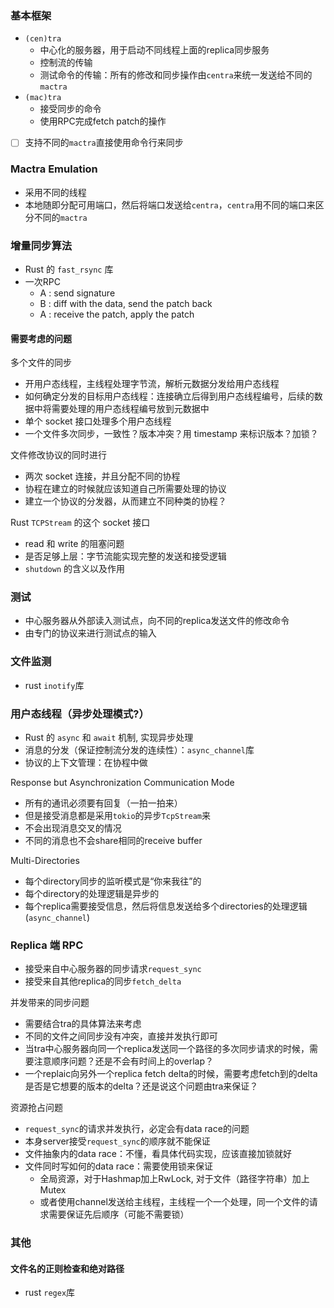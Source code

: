 ### 基本框架

- `(cen)tra`
  - 中心化的服务器，用于启动不同线程上面的replica同步服务
  - 控制流的传输
  - 测试命令的传输：所有的修改和同步操作由`centra`来统一发送给不同的`mactra`
- `(mac)tra`
  - 接受同步的命令
  - 使用RPC完成fetch patch的操作
- [ ] 支持不同的`mactra`直接使用命令行来同步

### Mactra Emulation

- 采用不同的线程
- 本地随即分配可用端口，然后将端口发送给`centra`，`centra`用不同的端口来区分不同的`mactra`

###  增量同步算法

- Rust 的 `fast_rsync` 库
- 一次RPC
  - A : send signature
  - B : diff with the data, send the patch back
  - A : receive the patch, apply the patch

#### 需要考虑的问题

多个文件的同步
- 开用户态线程，主线程处理字节流，解析元数据分发给用户态线程
- 如何确定分发的目标用户态线程：连接确立后得到用户态线程编号，后续的数据中将需要处理的用户态线程编号放到元数据中
- 单个 socket 接口处理多个用户态线程
- 一个文件多次同步，一致性？版本冲突？用 timestamp 来标识版本？加锁？

文件修改协议的同时进行

- 两次 socket 连接，并且分配不同的协程
- 协程在建立的时候就应该知道自己所需要处理的协议
- 建立一个协议的分发器，从而建立不同种类的协程？

Rust `TCPStream` 的这个 socket 接口

- read 和 write 的阻塞问题
- 是否足够上层：字节流能实现完整的发送和接受逻辑
- `shutdown` 的含义以及作用

### 测试

- 中心服务器从外部读入测试点，向不同的replica发送文件的修改命令
- 由专门的协议来进行测试点的输入

### 文件监测

- rust `inotify`库

### 用户态线程（异步处理模式?）

- Rust 的 `async` 和 `await` 机制, 实现异步处理
- 消息的分发（保证控制流分发的连续性）：`async_channel`库
- 协议的上下文管理：在协程中做

Response but Asynchronization Communication Mode

- 所有的通讯必须要有回复（一拍一拍来）
- 但是接受消息都是采用`tokio`的异步`TcpStream`来
- 不会出现消息交叉的情况
- 不同的消息也不会share相同的receive buffer

Multi-Directories

- 每个directory同步的监听模式是“你来我往”的
- 每个directory的处理逻辑是异步的
- 每个replica需要接受信息，然后将信息发送给多个directories的处理逻辑 (`async_channel`)

### Replica 端 RPC

- 接受来自中心服务器的同步请求`request_sync`
- 接受来自其他replica的同步`fetch_delta`

并发带来的同步问题

- 需要结合tra的具体算法来考虑
- 不同的文件之间同步没有冲突，直接并发执行即可
- 当tra中心服务器向同一个replica发送同一个路径的多次同步请求的时候，需要注意顺序问题？还是不会有时间上的overlap？
- 一个replaic向另外一个replica fetch delta的时候，需要考虑fetch到的delta是否是它想要的版本的delta？还是说这个问题由tra来保证？

资源抢占问题

- `request_sync`的请求并发执行，必定会有data race的问题
- 本身server接受`request_sync`的顺序就不能保证
- 文件抽象内的data race：不懂，看具体代码实现，应该直接加锁就好
- 文件同时写如何的data race：需要使用锁来保证
  - 全局资源，对于Hashmap加上RwLock, 对于文件（路径字符串）加上Mutex
  - 或者使用channel发送给主线程，主线程一个一个处理，同一个文件的请求需要保证先后顺序（可能不需要锁）

### 其他

#### 文件名的正则检查和绝对路径

- rust `regex`库
